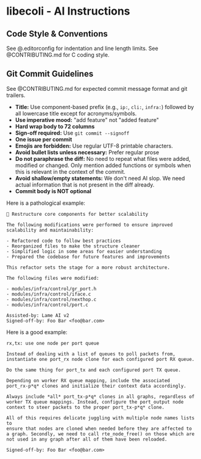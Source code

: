 # libecoli - AI Instructions

## Code Style & Conventions

See @.editorconfig for indentation and line length limits. See @CONTRIBUTING.md
for C coding style.

## Git Commit Guidelines

See @CONTRIBUTING.md for expected commit message format and git trailers.

- **Title:** Use component-based prefix (e.g., `ip:`, `cli:`, `infra:`) followed
  by all lowercase title except for acronyms/symbols.
- **Use imperative mood:** "add feature" not "added feature"
- **Hard wrap body to 72 columns**
- **Sign-off required:** Use `git commit --signoff`
- **One issue per commit**
- **Emojis are forbidden:** Use regular UTF-8 printable characters.
- **Avoid bullet lists unless necessary:** Prefer regular prose
- **Do not paraphrase the diff:** No need to repeat what files were added,
  modified or changed. Only mention added functions or symbols when this is
  relevant in the context of the commit.
- **Avoid shallow/empty statements:** We don't need AI slop. We need actual
  information that is not present in the diff already.
- **Commit body is NOT optional**

Here is a pathological example:

```
🚀 Restructure core components for better scalability

The following modifications were performed to ensure improved scalability and maintainability:

- Refactored code to follow best practices
- Reorganized files to make the structure cleaner
- Simplified logic in some areas for easier understanding
- Prepared the codebase for future features and improvements

This refactor sets the stage for a more robust architecture.

The following files were modified:

- modules/infra/control/gr_port.h
- modules/infra/control/iface.c
- modules/infra/control/nexthop.c
- modules/infra/control/port.c

Assisted-by: Lame AI v2
Signed-off-by: Foo Bar <foo@bar.com>
```

Here is a good example:

```
rx,tx: use one node per port queue

Instead of dealing with a list of queues to poll packets from,
instantiate one port_rx node clone for each configured port RX queue.

Do the same thing for port_tx and each configured port TX queue.

Depending on worker RX queue mapping, include the associated
port_rx-p*q* clones and initialize their context data accordingly.

Always include *all* port_tx-p*q* clones in all graphs, regardless of
worker TX queue mappings. Instead, configure the port_output node
context to steer packets to the proper port_tx-p*q* clone.

All of this requires delicate juggling with multiple node names lists to
ensure that nodes are cloned when needed before they are affected to
a graph. Secondly, we need to call rte_node_free() on those which are
not used in any graph after all of them have been reloaded.

Signed-off-by: Foo Bar <foo@bar.com>
```
